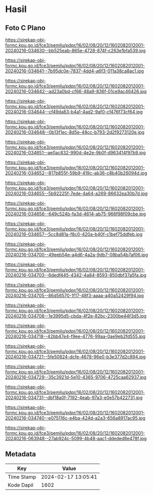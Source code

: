 # Hasil

## Foto C Plano

https://sirekap-obj-formc.kpu.go.id/fce3/pemilu/pdpr/16/02/08/20/12/1602082012001-20240216-034630--bb525eab-865e-4728-874f-c263e1bfa539.jpg

https://sirekap-obj-formc.kpu.go.id/fce3/pemilu/pdpr/16/02/08/20/12/1602082012001-20240216-034641--7b95dc0e-7837-4dd4-a6f3-011a38ca8ac1.jpg

https://sirekap-obj-formc.kpu.go.id/fce3/pemilu/pdpr/16/02/08/20/12/1602082012001-20240216-034642--ad23a0bd-cf66-48a9-836f-01ce9ac46426.jpg

https://sirekap-obj-formc.kpu.go.id/fce3/pemilu/pdpr/16/02/08/20/12/1602082012001-20240216-034644--cf49da83-b4a1-4ad2-9af0-cf476f73cf64.jpg

https://sirekap-obj-formc.kpu.go.id/fce3/pemilu/pdpr/16/02/08/20/12/1602082012001-20240216-034648--0b13f1ec-8d5e-48cc-b793-2d2f9273120e.jpg

https://sirekap-obj-formc.kpu.go.id/fce3/pemilu/pdpr/16/02/08/20/12/1602082012001-20240216-034651--ae0ac832-990d-4e2e-9b0f-d963414f97b9.jpg

https://sirekap-obj-formc.kpu.go.id/fce3/pemilu/pdpr/16/02/08/20/12/1602082012001-20240216-034652--817b855f-59b9-419c-ab36-c8b40b26094d.jpg

https://sirekap-obj-formc.kpu.go.id/fce3/pemilu/pdpr/16/02/08/20/12/1602082012001-20240216-034655--5b92225f-7ede-4a64-a269-86632ea30b7d.jpg

https://sirekap-obj-formc.kpu.go.id/fce3/pemilu/pdpr/16/02/08/20/12/1602082012001-20240216-034656--649c524b-fa3d-4614-ab75-966f98f09cbe.jpg

https://sirekap-obj-formc.kpu.go.id/fce3/pemilu/pdpr/16/02/08/20/12/1602082012001-20240216-034657--5cc8d81a-f8c0-420a-b40f-c1bef75ddfeb.jpg

https://sirekap-obj-formc.kpu.go.id/fce3/pemilu/pdpr/16/02/08/20/12/1602082012001-20240216-034700--49eeb54e-a4d6-4a2a-9db7-08ba54b7af06.jpg

https://sirekap-obj-formc.kpu.go.id/fce3/pemilu/pdpr/16/02/08/20/12/1602082012001-20240216-034703--6dedf445-4342-4a84-8593-850dbf37a5fa.jpg

https://sirekap-obj-formc.kpu.go.id/fce3/pemilu/pdpr/16/02/08/20/12/1602082012001-20240216-034705--86d56570-1f17-48f3-aaaa-a40a52429f94.jpg

https://sirekap-obj-formc.kpu.go.id/fce3/pemilu/pdpr/16/02/08/20/12/1602082012001-20240216-034708--1e3995d5-cbda-4f2e-82bc-2300be44f3d5.jpg

https://sirekap-obj-formc.kpu.go.id/fce3/pemilu/pdpr/16/02/08/20/12/1602082012001-20240216-034718--42bb47e4-f9ee-4776-99aa-0ae9eb2fd555.jpg

https://sirekap-obj-formc.kpu.go.id/fce3/pemilu/pdpr/16/02/08/20/12/1602082012001-20240216-034721--5fe50824-dcfe-4678-96e0-b3e377d2c894.jpg

https://sirekap-obj-formc.kpu.go.id/fce3/pemilu/pdpr/16/02/08/20/12/1602082012001-20240216-034729--35c3921d-5e10-4365-9706-4725caa62937.jpg

https://sirekap-obj-formc.kpu.go.id/fce3/pemilu/pdpr/16/02/08/20/12/1602082012001-20240216-034731--dbf18a0f-7192-4eab-97a3-e0e57b422731.jpg

https://sirekap-obj-formc.kpu.go.id/fce3/pemilu/pdpr/16/02/08/20/12/1602082012001-20240216-034740--e075116c-e4ba-424d-a2a3-656a8917ac95.jpg

https://sirekap-obj-formc.kpu.go.id/fce3/pemilu/pdpr/16/02/08/20/12/1602082012001-20240216-063948--27ab924c-5099-4b48-aac1-ddeded8e478f.jpg


## Metadata

| Key        | Value               |
| ---------- | ------------------- |
| Time Stamp | 2024-02-17 13:05:41 |
| Kode Dapil | 1602                |



